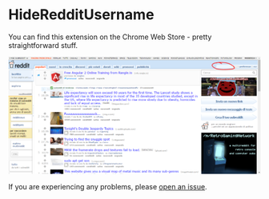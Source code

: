 # HideRedditUsername

You can find this extension on the Chrome Web Store - pretty straightforward stuff.

![Screenshot](Screenshot.png)

If you are experiencing any problems, please [open an issue](https://github.com/aberonni/HideRedditUsername/issues/new).